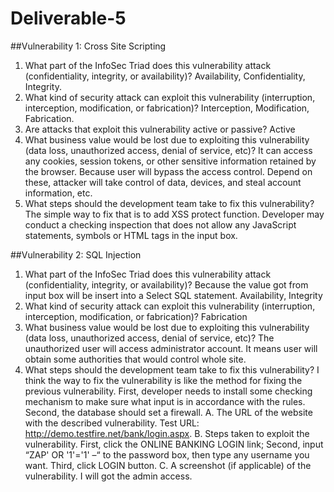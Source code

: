 # Deliverable-5
##Vulnerability 1: Cross Site Scripting
1.	What part of the InfoSec Triad does this vulnerability attack (confidentiality, integrity, or availability)?
Availability, Confidentiality, Integrity.
2.	What kind of security attack can exploit this vulnerability (interruption, interception, modification, or fabrication)?
Interception, Modification, Fabrication.
3.	Are attacks that exploit this vulnerability active or passive?
Active 
4.	What business value would be lost due to exploiting this vulnerability (data loss, unauthorized access, denial of service, etc)?
It can access any cookies, session tokens, or other sensitive information retained by the browser. Because user will bypass the access control. Depend on these, attacker will take control of data, devices, and steal account information, etc.
5.	What steps should the development team take to fix this vulnerability?
The simple way to fix that is to add XSS protect function. Developer may conduct a checking inspection that does not allow any JavaScript statements, symbols or HTML tags in the input box.

##Vulnerability 2: SQL Injection
1.	What part of the InfoSec Triad does this vulnerability attack (confidentiality, integrity, or availability)?
Because the value got from input box will be insert into a Select SQL statement.
Availability, Integrity
2.	What kind of security attack can exploit this vulnerability (interruption, interception, modification, or fabrication)?
Fabrication
3.	What business value would be lost due to exploiting this vulnerability (data loss, unauthorized access, denial of service, etc)?
The unauthorized user will access administrator account. It means user will obtain some authorities that would control whole site.
4.	What steps should the development team take to fix this vulnerability?
I think the way to fix the vulnerability is like the method for fixing the previous vulnerability. First, developer needs to install some checking mechanism to make sure what input is in accordance with the rules. Second, the database should set a firewall.
A. The URL of the website with the described vulnerability.
Test URL: http://demo.testfire.net/bank/login.aspx.
B. Steps taken to exploit the vulnerability.
First, click the ONLINE BANKING LOGIN link;
Second, input “ZAP' OR '1'='1' –“ to the password box, then type any username you want.
Third, click LOGIN button.
C. A screenshot (if applicable) of the vulnerability.
I will got the admin access.





